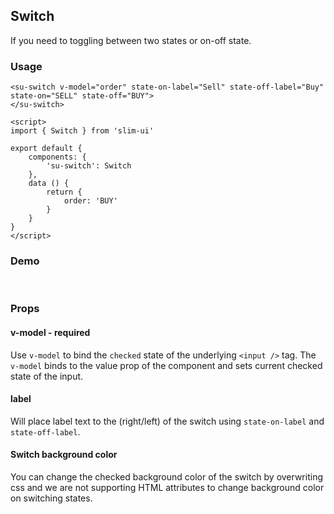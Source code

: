 ## Switch

If you need to toggling between two states or on-off state.

### Usage

```vue
<su-switch v-model="order" state-on-label="Sell" state-off-label="Buy" state-on="SELL" state-off="BUY">
</su-switch>

<script>
import { Switch } from 'slim-ui'

export default {
	components: {
		'su-switch': Switch
	},
	data () {
		return {
			order: 'BUY'
		}
	}
}
</script>
```

### Demo

<br>
<su-switch v-model="order" state-on-label="Sell" state-off-label="Buy" state-on="SELL" state-off="BUY"></su-switch>

<script>
import Vue from 'vue'
export default {
	data () {
        return {
            order: 'BUY'
        }
    }
}
</script>

### Props

#### v-model - required
Use `v-model` to bind the `checked` state of the underlying `<input />` tag. The `v-model` binds to the value prop of the component and sets current checked state of the input.

#### label
Will place label text to the (right/left) of the switch using `state-on-label` and `state-off-label`.

#### Switch background color
You can change the checked background color of the switch by overwriting css and we are not supporting HTML attributes to change background color on switching states.

